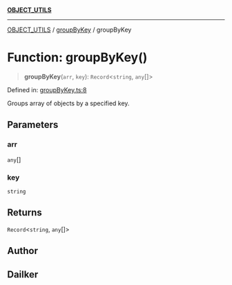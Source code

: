[**OBJECT_UTILS**](../../README.md)

***

[OBJECT_UTILS](../../README.md) / [groupByKey](../README.md) / groupByKey

# Function: groupByKey()

> **groupByKey**(`arr`, `key`): `Record`\<`string`, `any`[]\>

Defined in: [groupByKey.ts:8](https://github.com/dailker/everyutil/blob/d99125d64df5681bba8d2a0f0d24c32625cbf289/src/object/groupByKey.ts#L8)

Groups array of objects by a specified key.

## Parameters

### arr

`any`[]

### key

`string`

## Returns

`Record`\<`string`, `any`[]\>

## Author

## Dailker
